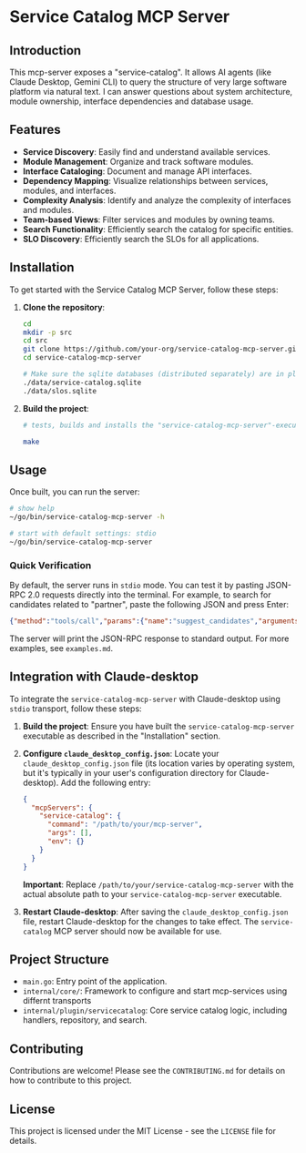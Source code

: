 # Service Catalog MCP Server

## Introduction

This mcp-server exposes a "service-catalog". It allows AI agents (like Claude Desktop, Gemini CLI) to query the structure of very large software platform via natural text.
I can answer questions about system architecture, module ownership, interface dependencies and database usage.

## Features

- **Service Discovery**: Easily find and understand available services.
- **Module Management**: Organize and track software modules.
- **Interface Cataloging**: Document and manage API interfaces.
- **Dependency Mapping**: Visualize relationships between services, modules, and interfaces.
- **Complexity Analysis**: Identify and analyze the complexity of interfaces and modules.
- **Team-based Views**: Filter services and modules by owning teams.
- **Search Functionality**: Efficiently search the catalog for specific entities.
- **SLO Discovery**: Efficiently search the SLOs for all applications.

## Installation

To get started with the Service Catalog MCP Server, follow these steps:

1.  **Clone the repository**:
    ```bash
    cd
    mkdir -p src
    cd src
    git clone https://github.com/your-org/service-catalog-mcp-server.git
    cd service-catalog-mcp-server

    # Make sure the sqlite databases (distributed separately) are in place:
    ./data/service-catalog.sqlite
    ./data/slos.sqlite
    ```

2.  **Build the project**:
    ```bash
    # tests, builds and installs the "service-catalog-mcp-server"-executable in ~/go/bin/
    
    make
    ```

## Usage

Once built, you can run the server:

```bash
# show help
~/go/bin/service-catalog-mcp-server -h

# start with default settings: stdio
~/go/bin/service-catalog-mcp-server

```


### Quick Verification

By default, the server runs in `stdio` mode. You can test it by pasting JSON-RPC 2.0 requests directly into the terminal. For example, to search for candidates related to "partner", paste the following JSON and press Enter:

```json
{"method":"tools/call","params":{"name":"suggest_candidates","arguments":{"keyword":"partner"}},"jsonrpc":"2.0","id":9}
```
The server will print the JSON-RPC response to standard output. For more examples, see `examples.md`.

## Integration with Claude-desktop

To integrate the `service-catalog-mcp-server` with Claude-desktop using `stdio` transport, follow these steps:

1.  **Build the project**:
    Ensure you have built the `service-catalog-mcp-server` executable as described in the "Installation" section.

2.  **Configure `claude_desktop_config.json`**:
    Locate your `claude_desktop_config.json` file (its location varies by operating system, but it's typically in your user's configuration directory for Claude-desktop). Add the following entry:

    ```json
    {
      "mcpServers": {
        "service-catalog": {
          "command": "/path/to/your/mcp-server",
          "args": [],
          "env": {}
        }
      }
    }
    ```
    **Important**: Replace `/path/to/your/service-catalog-mcp-server` with the actual absolute path to your `service-catalog-mcp-server` executable.

3.  **Restart Claude-desktop**:
    After saving the `claude_desktop_config.json` file, restart Claude-desktop for the changes to take effect. The `service-catalog` MCP server should now be available for use.

## Project Structure

- `main.go`: Entry point of the application.
- `internal/core/`: Framework to configure and start mcp-services using differnt transports
- `internal/plugin/servicecatalog`: Core service catalog logic, including handlers, repository, and search.

## Contributing

Contributions are welcome! Please see the `CONTRIBUTING.md` for details on how to contribute to this project.

## License

This project is licensed under the MIT License - see the `LICENSE` file for details.
